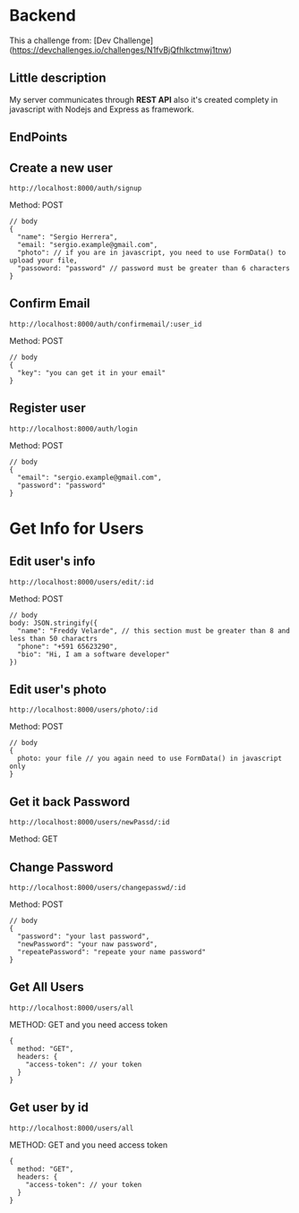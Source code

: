# Backend 
This a challenge from: [Dev Challenge] (https://devchallenges.io/challenges/N1fvBjQfhlkctmwj1tnw)

## Little description
My server communicates through **REST API** also it's created complety in javascript with Nodejs and Express as framework.

## EndPoints

## Create a new user

    http://localhost:8000/auth/signup 
    
Method: POST
    
    // body
    {
      "name": "Sergio Herrera",
      "email: "sergio.example@gmail.com",
      "photo": // if you are in javascript, you need to use FormData() to upload your file,
      "passoword: "password" // password must be greater than 6 characters
    }

## Confirm Email

    http://localhost:8000/auth/confirmemail/:user_id
    
Method: POST
    
    // body
    {
      "key": "you can get it in your email"
    }

## Register user

    http://localhost:8000/auth/login 
    
Method: POST
    
    // body
    {
      "email": "sergio.example@gmail.com",
      "password": "password"
    }

# Get Info for Users

## Edit user's info

    http://localhost:8000/users/edit/:id
    
Method: POST
    
    // body
    body: JSON.stringify({
      "name": "Freddy Velarde", // this section must be greater than 8 and less than 50 charactrs
      "phone": "+591 65623290",
      "bio": "Hi, I am a software developer" 
    })
    

## Edit user's photo

    http://localhost:8000/users/photo/:id
    
Method: POST
    
    // body
    {
      photo: your file // you again need to use FormData() in javascript only 
    }

## Get it back Password 

    http://localhost:8000/users/newPassd/:id
    
Method: GET

## Change Password

    http://localhost:8000/users/changepasswd/:id
    
Method: POST
    
    // body
    {
      "password": "your last password",
      "newPassword": "your naw password",
      "repeatePassword": "repeate your name password"
    }

## Get All Users

    http://localhost:8000/users/all

METHOD: GET  and you need access token

    {
      method: "GET",
      headers: {
        "access-token": // your token
      }
    }

## Get user by id 

    http://localhost:8000/users/all

METHOD: GET  and you need access token

    {
      method: "GET",
      headers: {
        "access-token": // your token
      }
    }

